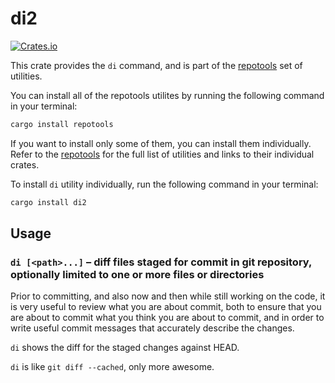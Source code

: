 # di2

[![Crates.io](https://img.shields.io/crates/v/di2.svg)](https://crates.io/crates/di2)

This crate provides the `di` command, and is part of the
[repotools](https://crates.io/crates/repotools) set of utilities.

You can install all of the repotools utilites by running
the following command in your terminal:

```bash
cargo install repotools
```

If you want to install only some of them, you can install them
individually. Refer to the [repotools](https://crates.io/crates/repotools)
for the full list of utilities and links to their individual crates.

To install `di` utility individually, run the following
command in your terminal:

```bash
cargo install di2
```

## Usage

### `di [<path>...]` – diff files staged for commit in git repository, optionally limited to one or more files or directories

Prior to committing, and also now and then while still working on the code,
it is very useful to review what you are about commit, both to ensure that
you are about to commit what you think you are about to commit, and in order to
write useful commit messages that accurately describe the changes.

`di` shows the diff for the staged changes against HEAD.

`di` is like `git diff --cached`, only more awesome.
